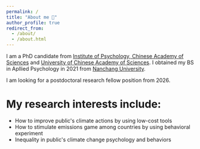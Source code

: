 ```yaml
---
permalink: /
title: "About me 🍬"
author_profile: true
redirect_from: 
  - /about/
  - /about.html
---
```


I am a PhD candidate from [Institute of Psychology, Chinese Academy of Sciences](http://english.psych.cas.cn/au/) and [University of Chinese Academy of Sciences](https://english.ucas.ac.cn/). I obtained my BS in Apllied Psychology in 2021 from [Nanchang University](https://english.ncu.edu.cn/).

I am looking for a postdoctoral research fellow position from 2026.

My research interests include:
======
* How to improve public's climate actions by using low-cost tools
* How to stimulate emissions game among countries by using behavioral experiment
* Inequality in public's climate change psychology and behaviors
